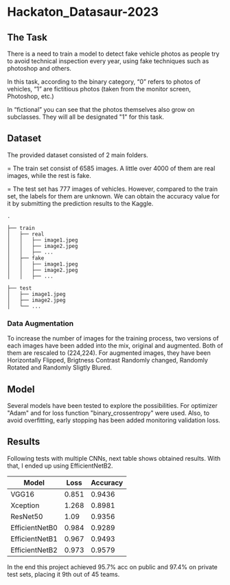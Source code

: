 # Hackaton_Datasaur-2023

## The Task
There is a need to train a model to detect fake vehicle photos as people try to avoid technical inspection every year, using fake techniques such as photoshop and others.

In this task, according to the binary category, “0” refers to photos of vehicles, “1” are fictitious photos (taken from the monitor screen, Photoshop, etc.)

In “fictional” you can see that the photos themselves also grow on subclasses. They will all be designated "1" for this task.

## Dataset
The provided dataset consisted of 2 main folders. 

= The train set consist of 6585 images. A little over 4000 of them are real images, while the rest is fake.

= The test set has 777 images of vehicles. However, compared to the train set, the labels for them are unknown. We can obtain the accuracy value for it by submitting the prediction results to the Kaggle.

    .

    ├── train                    
    │   ├── real
    │   │   ├── image1.jpeg
    │   │   ├── image2.jpeg
    │   │   ├── ...
    │   ├── fake
    │   │   ├── image1.jpeg
    │   │   ├── image2.jpeg
    │   │   ├── ...
    
    ├── test              
    │   ├── image1.jpeg             
    │   ├── image2.jpeg            
    │   └── ...                 
     

### Data Augmentation
To increase the number of images for the training process, two versions of each images have been added into the mix, original and augmented. Both of them are rescaled to (224,224). For augmented images, they have been Horizontally Flipped, Brigtness Contrast Randomly changed, Randomly Rotated and Randomly Sligtly Blured.  

## Model

Several models have been tested to explore the possibilities. For optimizer "Adam" and for loss function "binary_crossentropy" were used. Also, to avoid overfitting, early stopping has been added monitoring validation loss.

## Results

Following tests with multiple CNNs, next table shows obtained results. With that, I ended up using EfficientNetB2.

Model |	Loss | Accuracy
--- | --- | -- |   
VGG16 |	0.851 |	0.9436
Xception |	1.268 |	0.8981
ResNet50 |	1.09 |	0.9356
EfficientNetB0 |	0.984 |	0.9289
EfficientNetB1 |	0.967 |	0.9493
EfficientNetB2 |	0.973 |	0.9579


In the end this project achieved 95.7% acc on public and 97.4% on private test sets, placing it 9th out of 45 teams.


